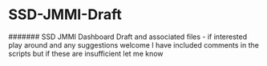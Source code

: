 # SSD-JMMI-Draft
####### SSD JMMI Dashboard Draft and associated files - if interested play around and any suggestions welcome I have included comments in the scripts but if these are insufficient let me know
